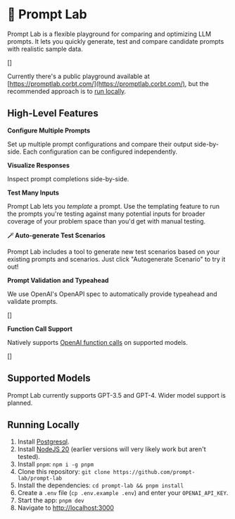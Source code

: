 # 🧪 Prompt Lab 

Prompt Lab is a flexible playground for comparing and optimizing LLM prompts. It lets you quickly generate, test and compare candidate prompts with realistic sample data.

[]

Currently there's a public playground available at [https://promptlab.corbt.com/](https://promptlab.corbt.com/), but the recommended approach is to [run locally](#running-locally).

## High-Level Features

**Configure Multiple Prompts**

Set up multiple prompt configurations and compare their output side-by-side. Each configuration can be configured independently.

**Visualize Responses**

Inspect prompt completions side-by-side.

**Test Many Inputs**

Prompt Lab lets you *template* a prompt. Use the templating feature to run the prompts you're testing against many potential inputs for broader coverage of your problem space than you'd get with manual testing.

**🪄 Auto-generate Test Scenarios**

Prompt Lab includes a tool to generate new test scenarios based on your existing prompts and scenarios. Just click "Autogenerate Scenario" to try it out!

**Prompt Validation and Typeahead**

We use OpenAI's OpenAPI spec to automatically provide typeahead and validate prompts.

[]

**Function Call Support**

Natively supports [OpenAI function calls](https://openai.com/blog/function-calling-and-other-api-updates) on supported models.

[]

## Supported Models
Prompt Lab currently supports GPT-3.5 and GPT-4. Wider model support is planned.

## Running Locally

1. Install [Postgresql](https://www.postgresql.org/download/).
2. Install [NodeJS 20](https://nodejs.org/en/download/current) (earlier versions will very likely work but aren't tested).
3. Install `pnpm`: `npm i -g pnpm`
4. Clone this repository: `git clone https://github.com/prompt-lab/prompt-lab`
5. Install the dependencies: `cd prompt-lab && pnpm install`
6. Create a `.env` file (`cp .env.example .env`) and enter your `OPENAI_API_KEY`.
7. Start the app: `pnpm dev`
8. Navigate to [http://localhost:3000](http://localhost:3000)